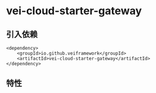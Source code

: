 # vei-cloud-starter-gateway
## 引入依赖


    <dependency>
        <groupId>io.github.veiframework</groupId>
        <artifactId>vei-cloud-starter-gateway</artifactId>
    </dependency>


## 特性